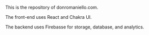 This is the repository of donromaniello.com.

The front-end uses React and Chakra UI.

The backend uses Firebasse for storage, database, and analytics.
